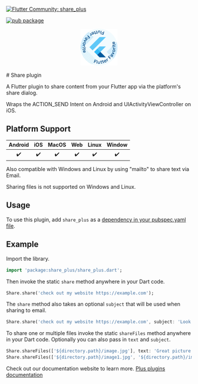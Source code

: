 [![Flutter Community: share_plus](https://fluttercommunity.dev/_github/header/share_plus)](https://github.com/fluttercommunity/community)

[![pub package](https://img.shields.io/pub/v/share_plus.svg)](https://pub.dev/packages/share_plus)

<p class="center">
<center><a href="https://flutter.dev/docs/development/packages-and-plugins/favorites" target="_blank" rel="noreferrer noopener"><img src="../../website/static/img/flutter-favorite-badge.png" width="100" alt="build"></a></center>
</p>
# Share plugin

A Flutter plugin to share content from your Flutter app via the platform's
share dialog.

Wraps the ACTION_SEND Intent on Android and UIActivityViewController
on iOS.

## Platform Support

| Android | iOS | MacOS | Web | Linux | Window |
| :-----: | :-: | :---: | :-: | :---: | :----: |
|   ✔️    | ✔️  |  ✔️   | ✔️  |  ✔️   |   ✔️   |

Also compatible with Windows and Linux by using "mailto" to share text via Email.

Sharing files is not supported on Windows and Linux.

## Usage

To use this plugin, add `share_plus` as a [dependency in your pubspec.yaml file](https://plus.fluttercommunity.dev/docs/overview).

## Example

Import the library.

```dart
import 'package:share_plus/share_plus.dart';
```

Then invoke the static `share` method anywhere in your Dart code.

```dart
Share.share('check out my website https://example.com');
```

The `share` method also takes an optional `subject` that will be used when
sharing to email.

```dart
Share.share('check out my website https://example.com', subject: 'Look what I made!');
```

To share one or multiple files invoke the static `shareFiles` method anywhere in your Dart code. Optionally you can also pass in `text` and `subject`.

```dart
Share.shareFiles(['${directory.path}/image.jpg'], text: 'Great picture');
Share.shareFiles(['${directory.path}/image1.jpg', '${directory.path}/image2.jpg']);
```

Check out our documentation website to learn more. [Plus plugins documentation](https://plus.fluttercommunity.dev/docs/overview)
